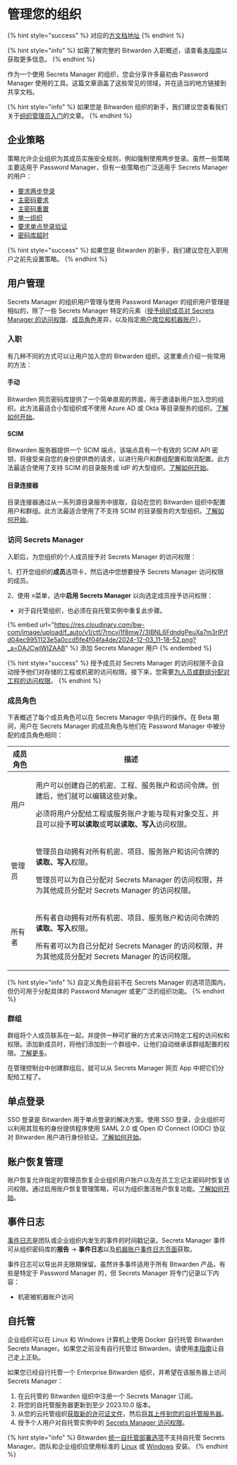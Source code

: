 # 管理您的组织

{% hint style="success" %}
对应的[方文档地址](https://bitwarden.com/help/manage-your-sercrets-org/)
{% endhint %}

{% hint style="info" %}
如需了解完整的 Bitwarden 入职概述，请查看[本指南](../../admin-console/manage-members/onboarding-and-succession.md)以获取更多信息。
{% endhint %}

作为一个使用 Secrets Manager 的组织，您会分享许多最初由 Password Manager 使用的工具。这篇文章涵盖了这些常见的领域，并在适当的地方链接到共享文档。

{% hint style="info" %}
如果您是 Bitwarden 组织的新手，我们建议您查看我们关于[组织管理员入门](../../miscellaneous/get-started-administrator.md)的文章。
{% endhint %}

## 企业策略 <a href="#enterprise-policies" id="enterprise-policies"></a>

策略允许企业组织为其成员实施安全规则，例如强制使用两步登录。虽然一些策略主要适用于 Password Manager，但有一些策略也广泛适用于 Secrets Manager 的用户：

* [要求两步登录](../../admin-console/manage-shared-items/enterprise-policies.md#require-two-step-login)
* [主密码要求](../../admin-console/manage-shared-items/enterprise-policies.md#master-password-requirements)
* [主密码重置](../../admin-console/manage-shared-items/enterprise-policies.md#master-password-reset)
* [单一组织](../../admin-console/manage-shared-items/enterprise-policies.md#single-organization)
* [要求单点登录验证](../../admin-console/manage-shared-items/enterprise-policies.md#require-single-sign-on-authentication)
* [密码库超时](../../admin-console/manage-shared-items/enterprise-policies.md#vault-timeout)

{% hint style="success" %}
如果您是 Bitwarden 的新手，我们建议您在入职用户之前先设置策略。
{% endhint %}

## 用户管理 <a href="#user-management" id="user-management"></a>

Secrets Manager 的组织用户管理与使用 Password Manager 的组织用户管理是相似的，除了一些 Secrets Manager 特定的元素（[授予组织成员对 Secrets Manager 的访问权限](manage-your-organization.md#access-to-secrets-manager)、[成员角色](manage-your-organization.md#member-roles)差异，以及指定[用户席位和机器账户](secrets-manager-quick-start.md#user-seats-and-service-account-scaling)）。

### 入职 <a href="#onboarding" id="onboarding"></a>

有几种不同的方式可以让用户加入您的 Bitwarden 组织。这里重点介绍一些常用的方法：

#### 手动 <a href="#manual" id="manual"></a>

Bitwarden 网页密码库提供了一个简单直观的界面，用于邀请新用户加入您的组织。此方法最适合小型组织或不使用 Azure AD 或 Okta 等目录服务的组织。[了解如何开始](../../admin-console/manage-members/user-management.md#invite)。

#### SCIM

Bitwarden 服务器提供一个 SCIM 端点，该端点具有一个有效的 SCIM API 密钥，将接受来自您的身份提供商的请求，以进行用户和群组配置和取消配置。此方法最适合使用了支持 SCIM 的目录服务或 IdP 的大型组织。[了解如何开始](../../admin-console/manage-members/scim/about-scim.md)。

#### 目录连接器 <a href="#directory-connector" id="directory-connector"></a>

目录连接器通过从一系列源目录服务中提取，自动在您的 Bitwarden 组织中配置用户和群组。此方法最适合使用了不支持 SCIM 的目录服务的大型组织。[了解如何开始](../../admin-console/manage-members/directory-connector/about-directory-connector.md)。

### 访问 Secrets Manager <a href="#access-to-secrets-manager" id="access-to-secrets-manager"></a>

入职后，为您组织的个人成员授予对 Secrets Manager 的访问权限：

1、打开您组织的**成员**选项卡，然后选中您想要授予 Secrets Manager 访问权限的成员。

2、使用 **≡**&#x83DC;单，选中**启用 Secrets Manager** 以向选定成员授予访问权限：

* 对于自托管组织，也必须在自托管实例中重复此步骤。

{% embed url="https://res.cloudinary.com/bw-com/image/upload/f_auto/v1/ctf/7rncvj1f8mw7/3IBNL6FdndgPeuXa7m3rlP/fd04ec9951123e5a0ccd5fe4f04fa4de/2024-12-03_11-18-52.png?_a=DAJCwlWIZAAB" %}
添加 Secrets Manager 用户
{% endembed %}

{% hint style="success" %}
授予成员对 Secrets Manager 的访问权限不会自动授予他们对存储的工程或机密的访问权限。接下来，您需要[为人员或群组分配对工程的访问权限](../your-secrets/projects.md#add-people-to-a-project)。
{% endhint %}

### 成员角色 <a href="#member-roles" id="member-roles"></a>

下表概述了每个成员角色可以在 Secrets Manager 中执行的操作。在 Beta 期间，用户在 Secrets Manager 的成员角色与他们在 Password Manager 中被分配的成员角色相同：

| 成员角色 | 描述                                                                                                                                         |
| ---- | ------------------------------------------------------------------------------------------------------------------------------------------ |
| 用户   | <p>用户可以创建自己的机密、工程、服务账户和访问令牌。创建后，他们就可以编辑这些对象。</p><p>必须将用户分配给工程或服务账户才能与现有对象交互，并且可以授予<strong>可以读取</strong>或<strong>可以读取、写入</strong>访问权限。</p>  |
| 管理员  | <p>管理员自动拥有对所有机密、项目、服务账户和访问令牌的<strong>读取、写入</strong>权限。</p><p></p><p>管理员可以为自己分配对 Secrets Manager 的访问权限，并为其他成员分配对 Secrets Manager 的访问权限。</p> |
| 所有者  | <p>所有者自动拥有对所有机密、项目、服务账户和访问令牌的<strong>读取、写入</strong>权限。</p><p></p><p>所有者可以为自己分配对 Secrets Manager 的访问权限，并为其他成员分配对 Secrets Manager 的访问权限。</p> |

{% hint style="info" %}
自定义角色目前不在 Secrets Manager 的选项范围内，但仍可用于分配具体的 Password Manager 或更广泛的组织功能。
{% endhint %}

### 群组 <a href="#groups" id="groups"></a>

群组将个人成员联系在一起，并提供一种可扩展的方式来访问特定工程的访问权和权限。添加新成员时，将他们添加到一个群组中，让他们自动继承该群组配置的权限。[了解更多](../../admin-console/manage-members/groups.md)。

在管理控制台中创建群组后，就可以从 Secrets Manager 网页 App 中把它们分配给工程了。

## 单点登录 <a href="#single-sign-on" id="single-sign-on"></a>

SSO 登录是 Bitwarden 用于单点登录的解决方案。使用 SSO 登录，企业组织可以利用其现有的身份提供程序使用 SAML 2.0 或 Open ID Connect (OIDC) 协议对 Bitwarden 用户进行身份验证。[了解如何开始](../../login-with-sso/about-login-with-sso.md)。

## 账户恢复管理 <a href="#https-bitwarden.com-help-manage-your-secrets-org-account-recovery-administration" id="https-bitwarden.com-help-manage-your-secrets-org-account-recovery-administration"></a>

账户恢复允许指定的管理员恢复企业组织用户账户以及在员工忘记主密码时恢复访问权限。通过启用账户恢复管理策略，可以为组织激活账户恢复功能。[了解如何开始](../../admin-console/manage-members/account-recovery.md)。

## 事件日志 <a href="#event-logs" id="event-logs"></a>

[事件日志](../../admin-console/reporting/event-logs.md)是团队或企业组织内发生的事件的时间戳记录。Secrets Manager 事件可从组织密码库的**报告** → **事件日志**以及[机器账户事件日志页面](../your-secrets/machine-accounts.md#service-account-events)获取。

事件日志可以导出并无限期保留。虽然许多事件适用于所有 Bitwarden 产品，有些是特定于 Password Manager 的，但 Secrets Manager 将专门记录以下内容：

* 机密被机器账户访问

## 自托管

企业组织可以在 Linux 和 Windows 计算机上使用 Docker 自行托管 Bitwarden Secrets Manager。如果您之前没有自行托管过 Bitwarden，请使用[本指南](../../self-hosting/plan-for-deployment/self-host-an-organization.md)让自己走上正轨。

如果您已经自行托管一个 Enterprise Bitwarden 组织，并希望在该服务器上访问 Secrets Manager：

1. 在云托管的 Bitwarden 组织中注册一个 Secrets Manager 订阅。
2. 将您的自托管服务器更新到至少 2023.10.0 版本。
3. 从您的云托管组织[获取新的许可证文件](../../self-hosting/licensing.md#retrieve-organization-license)，然后[将其上传到您的自托管服务器](../../self-hosting/licensing.md#update-organization-license)。
4. 授予个人用户对自托管实例中的 [Secrets Manager 访问权限](manage-your-organization.md#access-to-secrets-manager)。

{% hint style="info" %}
Bitwarden [统一自托管部署选项](../../self-hosting/deploy-and-configure/docker/unified-deployment-beta.md)不支持自托管 Secrets Manager。团队和企业组织应使用标准的 [Linux](../../self-hosting/deploy-and-configure/docker/linux-standard-deployment.md) 或 [Windows](../../self-hosting/deploy-and-configure/docker/windows-standard-deployment.md) 安装。
{% endhint %}
